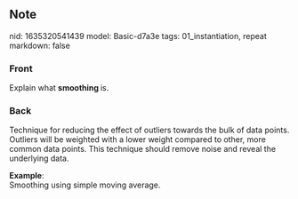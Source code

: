 ## Note
nid: 1635320541439
model: Basic-d7a3e
tags: 01_instantiation, repeat
markdown: false

### Front
Explain what <b>smoothing </b>is.

### Back
Technique for reducing the effect of outliers towards the bulk of data points. Outliers will be weighted with a lower weight compared to other, more common data points. This technique should remove noise and reveal the underlying data.<div>
</div><div><b>Example</b>:</div><div>Smoothing using simple moving average.</div>
